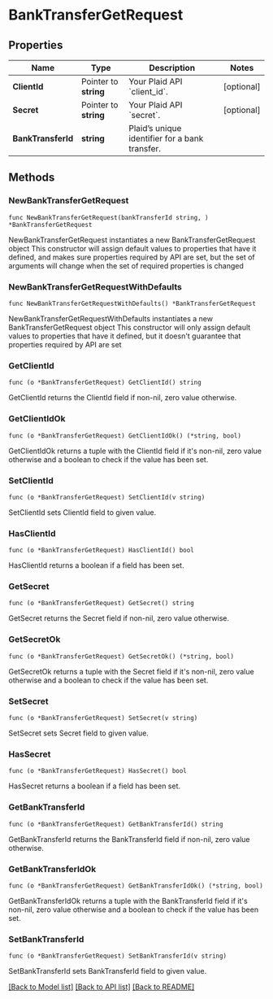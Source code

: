 # BankTransferGetRequest

## Properties

Name | Type | Description | Notes
------------ | ------------- | ------------- | -------------
**ClientId** | Pointer to **string** | Your Plaid API &#x60;client_id&#x60;. | [optional] 
**Secret** | Pointer to **string** | Your Plaid API &#x60;secret&#x60;. | [optional] 
**BankTransferId** | **string** | Plaid’s unique identifier for a bank transfer. | 

## Methods

### NewBankTransferGetRequest

`func NewBankTransferGetRequest(bankTransferId string, ) *BankTransferGetRequest`

NewBankTransferGetRequest instantiates a new BankTransferGetRequest object
This constructor will assign default values to properties that have it defined,
and makes sure properties required by API are set, but the set of arguments
will change when the set of required properties is changed

### NewBankTransferGetRequestWithDefaults

`func NewBankTransferGetRequestWithDefaults() *BankTransferGetRequest`

NewBankTransferGetRequestWithDefaults instantiates a new BankTransferGetRequest object
This constructor will only assign default values to properties that have it defined,
but it doesn't guarantee that properties required by API are set

### GetClientId

`func (o *BankTransferGetRequest) GetClientId() string`

GetClientId returns the ClientId field if non-nil, zero value otherwise.

### GetClientIdOk

`func (o *BankTransferGetRequest) GetClientIdOk() (*string, bool)`

GetClientIdOk returns a tuple with the ClientId field if it's non-nil, zero value otherwise
and a boolean to check if the value has been set.

### SetClientId

`func (o *BankTransferGetRequest) SetClientId(v string)`

SetClientId sets ClientId field to given value.

### HasClientId

`func (o *BankTransferGetRequest) HasClientId() bool`

HasClientId returns a boolean if a field has been set.

### GetSecret

`func (o *BankTransferGetRequest) GetSecret() string`

GetSecret returns the Secret field if non-nil, zero value otherwise.

### GetSecretOk

`func (o *BankTransferGetRequest) GetSecretOk() (*string, bool)`

GetSecretOk returns a tuple with the Secret field if it's non-nil, zero value otherwise
and a boolean to check if the value has been set.

### SetSecret

`func (o *BankTransferGetRequest) SetSecret(v string)`

SetSecret sets Secret field to given value.

### HasSecret

`func (o *BankTransferGetRequest) HasSecret() bool`

HasSecret returns a boolean if a field has been set.

### GetBankTransferId

`func (o *BankTransferGetRequest) GetBankTransferId() string`

GetBankTransferId returns the BankTransferId field if non-nil, zero value otherwise.

### GetBankTransferIdOk

`func (o *BankTransferGetRequest) GetBankTransferIdOk() (*string, bool)`

GetBankTransferIdOk returns a tuple with the BankTransferId field if it's non-nil, zero value otherwise
and a boolean to check if the value has been set.

### SetBankTransferId

`func (o *BankTransferGetRequest) SetBankTransferId(v string)`

SetBankTransferId sets BankTransferId field to given value.



[[Back to Model list]](../README.md#documentation-for-models) [[Back to API list]](../README.md#documentation-for-api-endpoints) [[Back to README]](../README.md)


